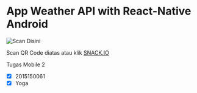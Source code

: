 # App Weather API with React-Native Android
![Scan Disini](https://github.com/yogaagoy/api_weather/blob/master/code.png)

Scan QR Code diatas atau klik [SNACK.IO](https://snack.expo.io/@yoga1197/api_weather)

Tugas Mobile 2
- [x] 2015150061
- [x] Yoga
